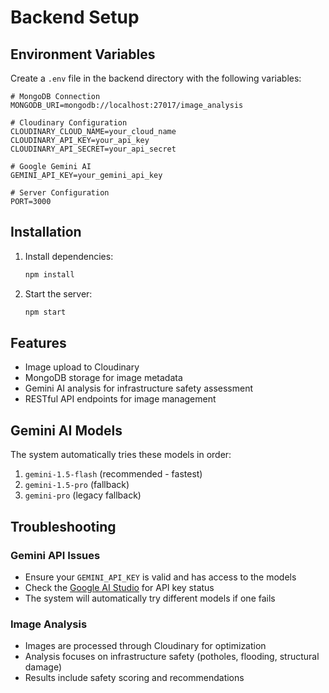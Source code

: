 # Backend Setup

## Environment Variables

Create a `.env` file in the backend directory with the following variables:

```env
# MongoDB Connection
MONGODB_URI=mongodb://localhost:27017/image_analysis

# Cloudinary Configuration
CLOUDINARY_CLOUD_NAME=your_cloud_name
CLOUDINARY_API_KEY=your_api_key
CLOUDINARY_API_SECRET=your_api_secret

# Google Gemini AI
GEMINI_API_KEY=your_gemini_api_key

# Server Configuration
PORT=3000
```

## Installation

1. Install dependencies:
   ```bash
   npm install
   ```

2. Start the server:
   ```bash
   npm start
   ```

## Features

- Image upload to Cloudinary
- MongoDB storage for image metadata
- Gemini AI analysis for infrastructure safety assessment
- RESTful API endpoints for image management

## Gemini AI Models

The system automatically tries these models in order:
1. `gemini-1.5-flash` (recommended - fastest)
2. `gemini-1.5-pro` (fallback)
3. `gemini-pro` (legacy fallback)

## Troubleshooting

### Gemini API Issues
- Ensure your `GEMINI_API_KEY` is valid and has access to the models
- Check the [Google AI Studio](https://makersuite.google.com/app/apikey) for API key status
- The system will automatically try different models if one fails

### Image Analysis
- Images are processed through Cloudinary for optimization
- Analysis focuses on infrastructure safety (potholes, flooding, structural damage)
- Results include safety scoring and recommendations
